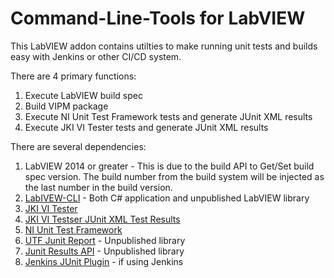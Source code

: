 # Command-Line-Tools for LabVIEW
This LabVIEW addon contains utilties to make running unit tests and builds easy with Jenkins or other CI/CD system.

There are 4 primary functions:
1. Execute LabVIEW build spec
2. Build VIPM package
3. Execute NI Unit Test Framework tests and generate JUnit XML results
4. Execute JKI VI Tester tests and generate JUnit XML results

There are several dependencies:
1. LabVIEW 2014 or greater - This is due to the build API to Get/Set build spec version. The build number from the build system will be injected as the last number in the build version.
2. [LabIVEW-CLI](https://github.com/JamesMc86/LabVIEW-CLI) - Both C# application and unpublished LabVIEW library
3. [JKI VI Tester](https://github.com/JKISoftware/JKI-VI-Tester)
4. [JKI VI Testser JUnit XML Test Results](https://github.com/JKISoftware/JKI-VI-Tester-JUnit-XML-Test-Results)
5. [NI Unit Test Framework](https://ni.com)
6. [UTF Junit Report](https://github.com/LabVIEW-DCAF/UTF-Test) - Unpublished library
7. [Junit Results API](https://forums.ni.com/t5/Unit-Testing-Group/UTF-to-JUnit-report/gpm-p/3453581) - Unpublished library
8. [Jenkins JUnit Plugin](https://wiki.jenkins-ci.org/display/JENKINS/JUnit+Plugin) - if using Jenkins

